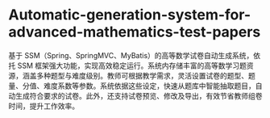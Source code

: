 # Automatic-generation-system-for-advanced-mathematics-test-papers
基于 SSM（Spring、SpringMVC、MyBatis）的高等数学试卷自动生成系统，依托 SSM 框架强大功能，实现高效稳定运行。系统内存储丰富的高等数学习题资源，涵盖多种题型与难度级别。教师可根据教学需求，灵活设置试卷的题型、题量、分值、难度系数等参数。系统依据这些设定，快速从题库中智能抽取题目，自动生成符合要求的试卷。此外，还支持试卷预览、修改及导出，有效节省教师组卷时间，提升工作效率。 
